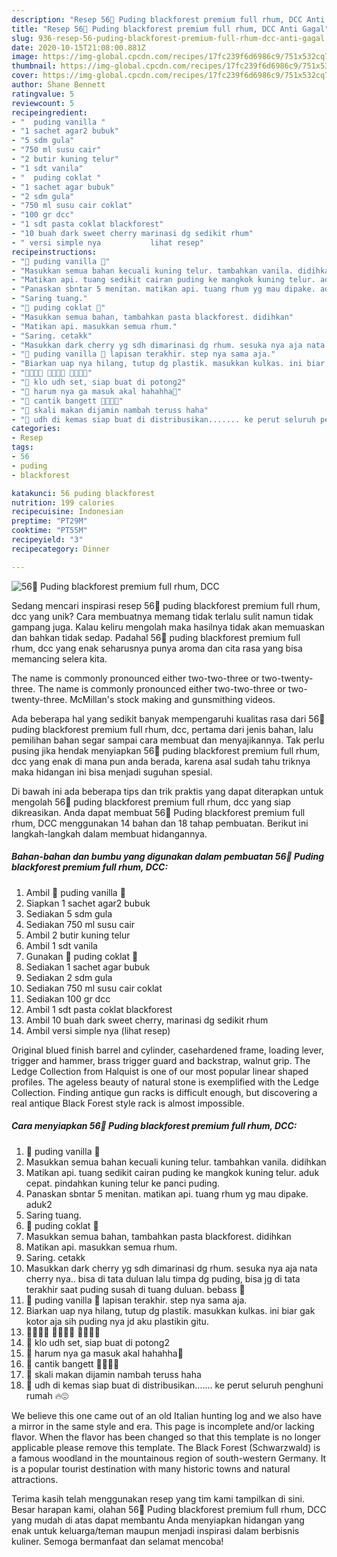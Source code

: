 ```yaml
---
description: "Resep 56🍒 Puding blackforest premium full rhum, DCC Anti Gagal"
title: "Resep 56🍒 Puding blackforest premium full rhum, DCC Anti Gagal"
slug: 936-resep-56-puding-blackforest-premium-full-rhum-dcc-anti-gagal
date: 2020-10-15T21:08:00.881Z
image: https://img-global.cpcdn.com/recipes/17fc239f6d6986c9/751x532cq70/56🍒-puding-blackforest-premium-full-rhum-dcc-foto-resep-utama.jpg
thumbnail: https://img-global.cpcdn.com/recipes/17fc239f6d6986c9/751x532cq70/56🍒-puding-blackforest-premium-full-rhum-dcc-foto-resep-utama.jpg
cover: https://img-global.cpcdn.com/recipes/17fc239f6d6986c9/751x532cq70/56🍒-puding-blackforest-premium-full-rhum-dcc-foto-resep-utama.jpg
author: Shane Bennett
ratingvalue: 5
reviewcount: 5
recipeingredient:
- "  puding vanilla "
- "1 sachet agar2 bubuk"
- "5 sdm gula"
- "750 ml susu cair"
- "2 butir kuning telur"
- "1 sdt vanila"
- "  puding coklat "
- "1 sachet agar bubuk"
- "2 sdm gula"
- "750 ml susu cair coklat"
- "100 gr dcc"
- "1 sdt pasta coklat blackforest"
- "10 buah dark sweet cherry marinasi dg sedikit rhum"
- " versi simple nya           lihat resep"
recipeinstructions:
- "🌺 puding vanilla 🌺"
- "Masukkan semua bahan kecuali kuning telur. tambahkan vanila. didihkan"
- "Matikan api. tuang sedikit cairan puding ke mangkok kuning telur. aduk cepat. pindahkan kuning telur ke panci puding."
- "Panaskan sbntar 5 menitan. matikan api. tuang rhum yg mau dipake. aduk2"
- "Saring tuang."
- "🌺 puding coklat 🌺"
- "Masukkan semua bahan, tambahkan pasta blackforest. didihkan"
- "Matikan api. masukkan semua rhum."
- "Saring. cetakk"
- "Masukkan dark cherry yg sdh dimarinasi dg rhum. sesuka nya aja nata cherry nya.. bisa di tata duluan lalu timpa dg puding, bisa jg di tata terakhir saat puding susah di tuang duluan. bebass 🍾"
- "🌺 puding vanilla 🌺 lapisan terakhir. step nya sama aja."
- "Biarkan uap nya hilang, tutup dg plastik. masukkan kulkas. ini biar gak kotor aja sih puding nya jd aku plastikin gitu."
- "🥰🥰🥰🥰 🌺🌺🌺🌺 🥰🥰🥰🥰"
- "🌺 klo udh set, siap buat di potong2"
- "🌺 harum nya ga masuk akal hahahha🥰"
- "🌺 cantik bangett 🍮🥰🍮🥰"
- "🌺 skali makan dijamin nambah teruss haha"
- "🌺 udh di kemas siap buat di distribusikan....... ke perut seluruh penghuni rumah 🔥😍"
categories:
- Resep
tags:
- 56
- puding
- blackforest

katakunci: 56 puding blackforest 
nutrition: 199 calories
recipecuisine: Indonesian
preptime: "PT29M"
cooktime: "PT55M"
recipeyield: "3"
recipecategory: Dinner

---
```



![56🍒 Puding blackforest premium full rhum, DCC](https://img-global.cpcdn.com/recipes/17fc239f6d6986c9/751x532cq70/56🍒-puding-blackforest-premium-full-rhum-dcc-foto-resep-utama.jpg)

Sedang mencari inspirasi resep 56🍒 puding blackforest premium full rhum, dcc yang unik? Cara membuatnya memang tidak terlalu sulit namun tidak gampang juga. Kalau keliru mengolah maka hasilnya tidak akan memuaskan dan bahkan tidak sedap. Padahal 56🍒 puding blackforest premium full rhum, dcc yang enak seharusnya punya aroma dan cita rasa yang bisa memancing selera kita.

The name is commonly pronounced either two-two-three or two-twenty-three. The name is commonly pronounced either two-two-three or two-twenty-three. McMillan&#39;s stock making and gunsmithing videos.

Ada beberapa hal yang sedikit banyak mempengaruhi kualitas rasa dari 56🍒 puding blackforest premium full rhum, dcc, pertama dari jenis bahan, lalu pemilihan bahan segar sampai cara membuat dan menyajikannya. Tak perlu pusing jika hendak menyiapkan 56🍒 puding blackforest premium full rhum, dcc yang enak di mana pun anda berada, karena asal sudah tahu triknya maka hidangan ini bisa menjadi suguhan spesial.


Di bawah ini ada beberapa tips dan trik praktis yang dapat diterapkan untuk mengolah 56🍒 puding blackforest premium full rhum, dcc yang siap dikreasikan. Anda dapat membuat 56🍒 Puding blackforest premium full rhum, DCC menggunakan 14 bahan dan 18 tahap pembuatan. Berikut ini langkah-langkah dalam membuat hidangannya.

<!--inarticleads1-->

##### Bahan-bahan dan bumbu yang digunakan dalam pembuatan 56🍒 Puding blackforest premium full rhum, DCC:

1. Ambil  🌺 puding vanilla 🌺
1. Siapkan 1 sachet agar2 bubuk
1. Sediakan 5 sdm gula
1. Sediakan 750 ml susu cair
1. Ambil 2 butir kuning telur
1. Ambil 1 sdt vanila
1. Gunakan  🌺 puding coklat 🌺
1. Sediakan 1 sachet agar bubuk
1. Sediakan 2 sdm gula
1. Sediakan 750 ml susu cair coklat
1. Sediakan 100 gr dcc
1. Ambil 1 sdt pasta coklat blackforest
1. Ambil 10 buah dark sweet cherry, marinasi dg sedikit rhum
1. Ambil  versi simple nya           (lihat resep)


Original blued finish barrel and cylinder, casehardened frame, loading lever, trigger and hammer, brass trigger guard and backstrap, walnut grip. The Ledge Collection from Halquist is one of our most popular linear shaped profiles. The ageless beauty of natural stone is exemplified with the Ledge Collection. Finding antique gun racks is difficult enough, but discovering a real antique Black Forest style rack is almost impossible. 

<!--inarticleads2-->

##### Cara menyiapkan 56🍒 Puding blackforest premium full rhum, DCC:

1. 🌺 puding vanilla 🌺
1. Masukkan semua bahan kecuali kuning telur. tambahkan vanila. didihkan
1. Matikan api. tuang sedikit cairan puding ke mangkok kuning telur. aduk cepat. pindahkan kuning telur ke panci puding.
1. Panaskan sbntar 5 menitan. matikan api. tuang rhum yg mau dipake. aduk2
1. Saring tuang.
1. 🌺 puding coklat 🌺
1. Masukkan semua bahan, tambahkan pasta blackforest. didihkan
1. Matikan api. masukkan semua rhum.
1. Saring. cetakk
1. Masukkan dark cherry yg sdh dimarinasi dg rhum. sesuka nya aja nata cherry nya.. bisa di tata duluan lalu timpa dg puding, bisa jg di tata terakhir saat puding susah di tuang duluan. bebass 🍾
1. 🌺 puding vanilla 🌺 lapisan terakhir. step nya sama aja.
1. Biarkan uap nya hilang, tutup dg plastik. masukkan kulkas. ini biar gak kotor aja sih puding nya jd aku plastikin gitu.
1. 🥰🥰🥰🥰 🌺🌺🌺🌺 🥰🥰🥰🥰
1. 🌺 klo udh set, siap buat di potong2
1. 🌺 harum nya ga masuk akal hahahha🥰
1. 🌺 cantik bangett 🍮🥰🍮🥰
1. 🌺 skali makan dijamin nambah teruss haha
1. 🌺 udh di kemas siap buat di distribusikan....... ke perut seluruh penghuni rumah 🔥😍


We believe this one came out of an old Italian hunting log and we also have a mirror in the same style and era. This page is incomplete and/or lacking flavor. When the flavor has been changed so that this template is no longer applicable please remove this template. The Black Forest (Schwarzwald) is a famous woodland in the mountainous region of south-western Germany. It is a popular tourist destination with many historic towns and natural attractions. 

Terima kasih telah menggunakan resep yang tim kami tampilkan di sini. Besar harapan kami, olahan 56🍒 Puding blackforest premium full rhum, DCC yang mudah di atas dapat membantu Anda menyiapkan hidangan yang enak untuk keluarga/teman maupun menjadi inspirasi dalam berbisnis kuliner. Semoga bermanfaat dan selamat mencoba!
